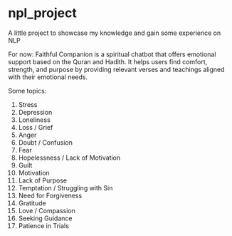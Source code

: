 # npl_project
A little project to showcase my knowledge and gain some experience on NLP


For now: Faithful Companion is a spiritual chatbot that offers emotional support based on the Quran and Hadith. It helps users find comfort, strength, and purpose by providing relevant verses and teachings aligned with their emotional needs.

Some topics: 
1. Stress
2. Depression
3. Loneliness
4. Loss / Grief
5. Anger
6. Doubt / Confusion
7. Fear
8. Hopelessness / Lack of Motivation
9. Guilt
10. Motivation
11. Lack of Purpose
12. Temptation / Struggling with Sin
13. Need for Forgiveness
14. Gratitude
15. Love / Compassion
16. Seeking Guidance
17. Patience in Trials
